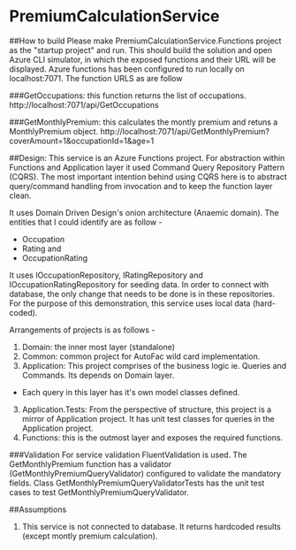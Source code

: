 # PremiumCalculationService

##How to build
Please make PremiumCalculationService.Functions project as the "startup project" and run. This should build the solution and open Azure CLI simulator, in which the exposed functions and their URL will be displayed. Azure functions has been configured to run locally on localhost:7071. The function URLS as are follow

###GetOccupations: this function returns the list of occupations.
http://localhost:7071/api/GetOccupations

###GetMonthlyPremium: this calculates the montly premium and retuns a MonthlyPremium object.
http://localhost:7071/api/GetMonthlyPremium?coverAmount=1&occupationId=1&age=1

##Design:
This service is an Azure Functions project. For abstraction within Functions and Application layer it used Command Query Repository Pattern (CQRS). The most important intention behind using CQRS here is to abstract query/command handling from invocation and to keep the function layer clean.

It uses Domain Driven Design's onion architecture (Anaemic domain).
The entities that I could identify are as follow -
  - Occupation
  - Rating and
  - OccupationRating
  
It uses IOccupationRepository, IRatingRepository and IOccupationRatingRepository for seeding data. In order to connect with database, the only change that needs to be done is in these repositories. For the purpose of this demonstration, this service uses local data (hard-coded).

Arrangements of projects is as follows -

1) Domain: the inner most layer (standalone)
1) Common: common project for AutoFac wild card implementation.
2) Application: This project comprises of the business logic ie. Queries and Commands. Its depends on Domain layer.
  - Each query in this layer has it's own model classes defined.
3) Application.Tests: From the perspective of structure, this project is a mirror of Application project. It has unit test classes for queries in the Application project.
4) Functions: this is the outmost layer and exposes the required functions.

###Validation
For service validation FluentValidation is used. The GetMonthlyPremium function has a validator (GetMonthlyPremiumQueryValidator) configured to validate the mandatory fields.
Class GetMonthlyPremiumQueryValidatorTests has the unit test cases to test GetMonthlyPremiumQueryValidator.

##Assumptions
1) This service is not connected to database. It returns hardcoded results (except montly premium calculation).

